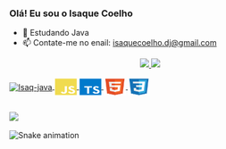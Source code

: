 ### Olá! Eu sou o Isaque Coelho

- 🌱 Estudando Java
- 📫 Contate-me no enail: isaquecoelho.dj@gmail.com

<div align="center">
  <a href="https://github.com/Isaque-cdj">
  <img height="190em" src="https://github-readme-stats.vercel.app/api?username=Isaque-cdj&show_icons=true&theme=lighter&include_all_commits=true&count_private=true"/>
  <img height="190em" src="https://github-readme-stats.vercel.app/api/top-langs/?username=Isaque-cdj&layout=compact&langs_count=7&theme=lighter"/>
</div>

</div>
<div style="display: inline_block"><br>
  <img align="center" alt="Isaq-java" height="30" width="40" src="https://cdn.jsdelivr.net/gh/devicons/devicon/icons/java/java-original.svg" />
  <img align="center" alt="Isaq-Js" height="30" width="40" src="https://raw.githubusercontent.com/devicons/devicon/master/icons/javascript/javascript-plain.svg">
  <img align="center" alt="Isaq-Ts" height="30" width="40" src="https://raw.githubusercontent.com/devicons/devicon/master/icons/typescript/typescript-plain.svg">
  <img align="center" alt="Isaq-HTML" height="30" width="40" src="https://raw.githubusercontent.com/devicons/devicon/master/icons/html5/html5-original.svg">
  <img align="center" alt="Isaq-CSS" height="30" width="40" src="https://raw.githubusercontent.com/devicons/devicon/master/icons/css3/css3-original.svg">
  </>
 
##

<div>
  <a href = "mailto:isaquecoelho.dj@gmail.com"><img src="https://img.shields.io/badge/-Gmail-%23333?style=for-the-badge&logo=gmail&logoColor=white" target="_blank"></a>

![Snake animation](https://github.com/Isaque-cdj/Isaque-cdj/blob/output/github-contribution-grid-snake.svg)

</div>
